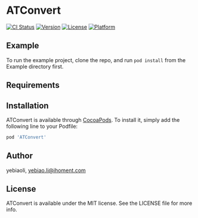 # ATConvert

[![CI Status](https://img.shields.io/travis/yebiaoli/ATConvert.svg?style=flat)](https://travis-ci.org/yebiaoli/ATConvert)
[![Version](https://img.shields.io/cocoapods/v/ATConvert.svg?style=flat)](https://cocoapods.org/pods/ATConvert)
[![License](https://img.shields.io/cocoapods/l/ATConvert.svg?style=flat)](https://cocoapods.org/pods/ATConvert)
[![Platform](https://img.shields.io/cocoapods/p/ATConvert.svg?style=flat)](https://cocoapods.org/pods/ATConvert)

## Example

To run the example project, clone the repo, and run `pod install` from the Example directory first.

## Requirements

## Installation

ATConvert is available through [CocoaPods](https://cocoapods.org). To install
it, simply add the following line to your Podfile:

```ruby
pod 'ATConvert'
```

## Author

yebiaoli, yebiao.li@ihoment.com

## License

ATConvert is available under the MIT license. See the LICENSE file for more info.
